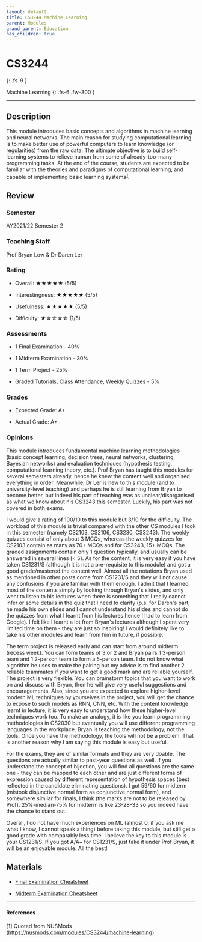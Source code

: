 ```yaml
---
layout: default
title: CS3244 Machine Learning
parent: Modules
grand_parent: Education
has_children: true
---
```


# CS3244
{: .fs-9 }

Machine Learning
{: .fs-6 .fw-300 }

---

## Description

This module introduces basic concepts and algorithms in machine learning and neural networks. The main reason for studying computational learning is to make better use of powerful computers to learn knowledge (or regularities) from the raw data. The ultimate objective is to build self-learning systems to relieve human from some of already-too-many programming tasks. At the end of the course, students are expected to be familiar with the theories and paradigms of computational learning, and capable of implementing basic learning systems<sup>[1](References)</sup>.

## Review

### Semester

AY2021/22 Semester 2

### Teaching Staff

Prof Bryan Low & Dr Daren Ler

### Rating

* Overall: ★★★★★ (5/5)

* Interestingness: ★★★★★ (5/5)

* Usefulness: ★★★★★ (5/5)

* Difficulty: ★☆☆☆☆ (1/5)

### Assessments

* 1 Final Examination - 40%

* 1 Midterm Examination - 30%

* 1 Term Project - 25%

* Graded Tutorials, Class Attendance, Weekly Quizzes - 5%

### Grades

* Expected Grade: A+

* Actual Grade: A+

### Opinions

This module introduces fundamental machine learning methodologies (basic concept learning, decision trees, neural networks, clustering, Bayesian networks) and evaluation techniques (hypothesis testing, computational learning theory, etc.). Prof Bryan has taught this modules for several semesters already, hence he knew the content well and organised everything in order. Meanwhile, Dr Ler is new to this module (and to university-level teaching) and perhaps he is still learning from Bryan to become better, but indeed his part of teaching was as unclear/disorganised as what we know about his CS3243 this semester. Luckily, his part was not covered in both exams.

I would give a rating of 100/10 to this module but 3/10 for the difficulty. The workload of this module is trivial compared with the other CS modules I took in this semester (namely CS2103, CS2106, CS3230, CS3243). The weekly quizzes consist of only about 3 MCQs, whereas the weekly quizzes for CS2103 contain as many as 70+ MCQs and for CS3243, 15+ MCQs. The graded assignments contain only 1 question typically, and usually can be answered in several lines (< 5). As for the content, it is very easy if you have taken CS1231/S (although it is not a pre-requisite to this module) and got a good grade/mastered the content well. Almost all the notations Bryan used as mentioned in other posts come from CS1231/S and they will not cause any confusions if you are familiar with them enough. I admit that I learned most of the contents simply by looking through Bryan's slides, and only went to listen to his lectures when there is something that I really cannot infer or some details in the quiz that I need to clarify (p.s. for Daren's part, he made his own slides and I cannot understand his slides and cannot do the quizzes from what I learnt from his lectures hence I had to learn from Google). I felt like I learnt a lot from Bryan's lectures although I spent very limited time on them - they are just so inspiring! I would definitely like to take his other modules and learn from him in future, if possible.

The term project is released early and can start from around midterm (recess week). You can form teams of 3 or 2 and Bryan pairs 1 3-person team and 1 2-person team to form a 5-person team. I do not know what algorithm he uses to make the pairing but my advice is to find another 2 reliable teammates if you want to get a good mark and are reliable yourself. The project is very flexible. You can brainstorm topics that you want to work on and discuss with Bryan, then he will give very useful suggestions and encouragements. Also, since you are expected to explore higher-level modern ML techniques by yourselves in the project, you will get the chance to expose to such models as RNN, CNN, etc. With the content knowledge learnt in lecture, it is very easy to understand how these higher-level techniques work too. To make an analogy, it is like you learn programming methodologies in CS2030 but eventually you will use different programming languages in the workplace. Bryan is teaching the methodology, not the tools. Once you have the methodology, the tools will not be a problem. That is another reason why I am saying this module is easy but useful.

For the exams, they are of similar formats and they are very doable. The questions are actually similar to past-year questions as well. If you understand the concept of bijection, you will find all questions are the same one - they can be mapped to each other and are just different forms of expression caused by different representation of hypothesis spaces (best reflected in the candidate eliminating questions). I got 59/60 for midterm (mistook disjunctive normal form as conjunctive normal form), and somewhere similar for finals, I think (the marks are not to be released by Prof). 25%-median-75% for midterm is like 23-28-33 so you indeed have the chance to stand out.

Overall, I do not have much experiences on ML (almost 0, if you ask me what I know, I cannot speak a thing) before taking this module, but still get a good grade with comparably less time. I believe the key to this module is your CS1231/S. If you got A/A+ for CS1231/S, just take it under Prof Bryan, it will be an enjoyable module. All the best!

## Materials

* [Final Examination Cheatsheet](https://raw.githubusercontent.com/snoidetx/Snoidepaedia/master/contents/education/modules/../../../../../../../../../../../contents/education/modules/NUS-CS3244-FinalExaminationCheatsheet.pdf)

* [Midterm Examination Cheatsheet](https://raw.githubusercontent.com/snoidetx/Snoidepaedia/master/contents/education/modules/../../../../../../../../../../../contents/education/modules/NUS-CS3244-MidtermExaminationCheatsheet.pdf)

---

#### References
[1] Quoted from NUSMods (https://nusmods.com/modules/CS3244/machine-learning).